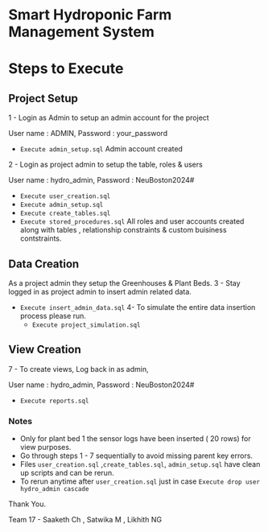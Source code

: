 # Smart Hydroponic Farm Management System


# Steps to Execute 
## Project Setup
1 - Login as Admin to setup an admin account for the project 

User name : ADMIN,
Password : your_password

 - `Execute admin_setup.sql`
Admin account created
   
2 - Login as project admin to setup the table, roles & users

User name : hydro_admin,
Password : NeuBoston2024#

 - `Execute user_creation.sql`
 - `Execute admin_setup.sql`
 - `Execute create_tables.sql`
 - `Execute stored_procedures.sql`
All roles and user accounts created along with tables , relationship constraints & custom buisiness contstraints.
 
## Data Creation
As a project admin they setup the Greenhouses & Plant Beds.
3 - Stay logged in as project admin to insert admin related data. 
 - `Execute insert_admin_data.sql` 
4- To simulate the entire data insertion process please run.
   - `Execute project_simulation.sql` 

## View Creation 
7 - To create views, Log back in as admin, 

User name : hydro_admin,
Password : NeuBoston2024#

 - `Execute reports.sql`

### Notes
- Only for plant bed 1  the sensor logs have been inserted ( 20 rows) for view purposes.
- Go through steps 1 - 7 sequentially to avoid missing parent key errors.
- Files `user_creation.sql` ,`create_tables.sql`, `admin_setup.sql` have clean up scripts and can be rerun.
- To rerun anytime after `user_creation.sql` just in case `Execute drop user hydro_admin cascade`
  
Thank You. 

Team 17  - Saaketh Ch , Satwika M , Likhith NG
